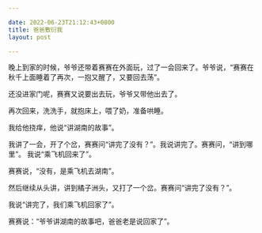 ```yaml
---

date: 2022-06-23T21:12:43+0800
title: 爸爸敷衍我
layout: post

---
```


晚上到家的时候，爷爷还带着赛赛在外面玩，过了一会回来了。爷爷说，“赛赛在秋千上面睡着了再次，一抱又醒了，又要回去荡”。

还没进家门呢，赛赛又说要出去玩，爷爷又带他出去了。

再次回来，洗洗手，就抱床上，喂了奶，准备哄睡。

我给他挠痒，他说“讲湖南的故事”。

我讲了一会，开了个岔，赛赛问“讲完了没有？”。我说讲完了。赛赛问，“讲到哪里”。 我说“乘飞机回来了”。

赛赛说，“没有，是乘飞机去湖南”。

然后继续从头讲，讲到橘子洲头，又打了一个岔。赛赛问“讲完了没有？”。

我说“讲完了，我们乘飞机回家了”。

赛赛说：“爷爷讲湖南的故事吧，爸爸老是说回家了”。
